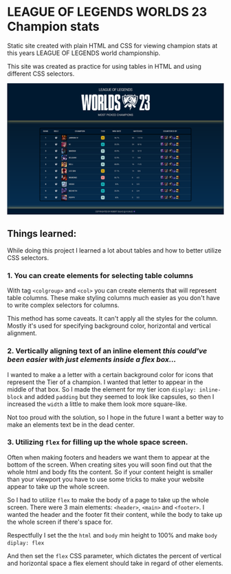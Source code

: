 # LEAGUE OF LEGENDS WORLDS 23 Champion stats

Static site created with plain HTML and CSS for viewing champion stats at this years LEAGUE OF LEGENDS world championship.

This site was created as practice for using tables in HTML and using different CSS selectors.

![Website image](./images/worlds.png)

## Things learned:

While doing this project I learned a lot about tables and how to better utilize CSS selectors.

### 1. You can create elements for selecting table columns 
With tag `<colgroup>` and `<col>` you can create elements that will represent table columns. These make styling columns much easier as you don't have to write complex selectors for columns. 

This method has some caveats. It can't apply all the styles for the column. Mostly it's used for specifying background color, horizontal and vertical alignment.

### 2. Vertically aligning text of an inline element *this could've been easier with just elements inside a flex box...*

I wanted to make a a letter with a certain background color for icons that represent the Tier of a champion. I wanted that letter to appear in the middle of that box. So I made the element for my tier icon `display: inline-block` and added `padding` but they seemed to look like capsules, so then I increased the `width` a little to make them look more square-like. 

Not too proud with the solution, so I hope in the future I want a better way to make an elements text be in the dead center.

### 3. Utilizing `flex` for filling up the whole space screen.

Often when making footers and headers we want them to appear at the bottom of the screen. When creating sites you will soon find out that the whole html and body fits the content. So if your content height is smaller than your viewport you have to use some tricks to make your website appear to take up the whole screen.

So I had to utilize `flex` to make the body of a page to take up the whole screen.
There were 3 main elements: `<header>`, `<main>` and `<footer>`. I wanted the header and the footer fit their content, while the body to take up the whole screen if there's space for. 

Respectfully I set the the `html` and `body` min height to 100% and make `body` `diplay: flex`

And then set the `flex` CSS parameter, which dictates the percent of vertical and horizontal space a flex element should take in regard of other elements.